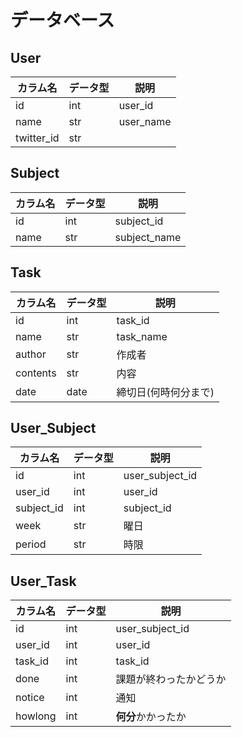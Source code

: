 # データベース
## User
|カラム名|データ型|説明|
|--|--|--|
|id|int|user_id|
|name|str|user_name|
|twitter_id|str| |

## Subject
|カラム名|データ型|説明|
|--|--|--|
|id|int|subject_id|
|name|str|subject_name|

## Task
|カラム名|データ型|説明|
|--|--|--|
|id|int|task_id|
|name|str|task_name|
|author|str|作成者|
|contents|str|内容|
|date|date|締切日(何時何分まで)|

## User_Subject
|カラム名|データ型|説明|
|--|--|--|
|id|int|user_subject_id|
|user_id|int|user_id|
|subject_id|int|subject_id|
|week|str|曜日|
|period|str|時限|

## User_Task
|カラム名|データ型|説明|
|--|--|--|
|id|int|user_subject_id|
|user_id|int|user_id|
|task_id|int|task_id|
|done|int|課題が終わったかどうか|
|notice|int|通知|
|howlong|int|**何分**かかったか|
